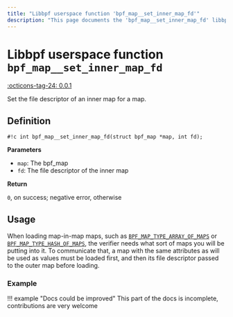 ```yaml
---
title: "Libbpf userspace function 'bpf_map__set_inner_map_fd'"
description: "This page documents the 'bpf_map__set_inner_map_fd' libbpf userspace function, including its definition, usage, and examples."
---
```

# Libbpf userspace function `bpf_map__set_inner_map_fd`

<!-- [LIBBPF_TAG] -->
[:octicons-tag-24: 0.0.1](https://github.com/libbpf/libbpf/releases/tag/v0.0.1)
<!-- [/LIBBPF_TAG] -->

Set the file descriptor of an inner map for a map.

## Definition

`#!c int bpf_map__set_inner_map_fd(struct bpf_map *map, int fd);`

**Parameters**

- `map`: The bpf_map
- `fd`: The file descriptor of the inner map

**Return**

`0`, on success; negative error, otherwise

## Usage

When loading map-in-map maps, such as [`BPF_MAP_TYPE_ARRAY_OF_MAPS`](../../../linux/map-type/BPF_MAP_TYPE_ARRAY_OF_MAPS.md) or [`BPF_MAP_TYPE_HASH_OF_MAPS`](../../../linux/map-type/BPF_MAP_TYPE_HASH_OF_MAPS.md.md), the verifier needs what sort of maps you will be putting into it. To communicate that, a map with the same attributes as will be used as values must be loaded first, and then its file descriptor passed to the outer map before loading.

### Example

!!! example "Docs could be improved"
    This part of the docs is incomplete, contributions are very welcome
